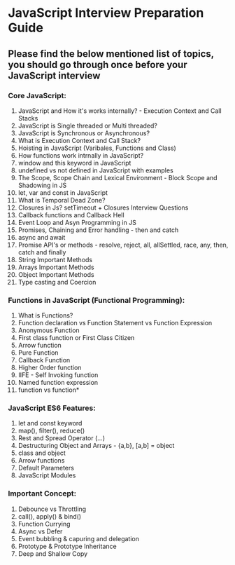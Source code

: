 # JavaScript Interview Preparation Guide
## Please find the below mentioned list of topics, you should go through once before your JavaScript interview

### Core JavaScript:
  1. JavaScript and How it's works internally? - Execution Context and Call Stacks
  2. JavaScript is Single threaded or Multi threaded?
  3. JavaScript is Synchronous or Asynchronous?
  4. What is Execution Context and Call Stack?
  5. Hoisting in JavaScript (Varibales, Functions and Class)
  6. How functions work intrnally in JavaScript?
  7. window and this keyword in JavaScript
  8. undefined vs not defined in JavaScript with examples
  9. The Scope, Scope Chain and Lexical Environment - Block Scope and Shadowing in JS
  10. let, var and const in JavaScript
  11. What is Temporal Dead Zone?
  12. Closures in Js? setTimeout + Closures Interview Questions
  13. Callback functions and Callback Hell
  14. Event Loop and Asyn Programming in JS
  15. Promises, Chaining and Error handling - then and catch
  16. async and await
  17. Promise API's or methods - resolve, reject, all, allSettled, race, any, then, catch and finally
  18. String Important Methods
  19. Arrays Important Methods
  20. Object Important Methods
  21. Type casting and Coercion

### Functions in JavaScript (Functional Programming):
  1. What is Functions?
  2. Function declaration vs Function Statement vs Function Expression
  3. Anonymous Function
  4. First class function or First Class Citizen
  5. Arrow function
  6. Pure Function
  7. Callback Function
  8. Higher Order function
  9. IIFE - Self Invoking function
  10. Named function expression
  11. function vs function*

### JavaScript ES6 Features:
  1. let and const keyword 
  2. map(), filter(), reduce()
  3. Rest and Spread Operator (...)
  4. Destructuring Object and Arrays - {a,b}, [a,b] = object
  5. class and object
  6. Arrow functions
  7. Default Parameters
  8. JavaScript Modules

### Important Concept:
  1. Debounce vs Throttling
  2. call(), apply() & bind()
  3. Function Currying
  4. Async vs Defer
  5. Event bubbling & capuring and delegation
  6. Prototype & Prototype Inheritance
  7. Deep and Shallow Copy
